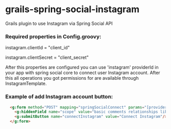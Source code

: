 grails-spring-social-instagram
==============================

Grails plugin to use Instagram via Spring Social API

### Required properties in Config.groovy:
instagram.clientId = "client_id"

instagram.clientSecret = "client_secret"

After this properties are configured you can use 'instagram' providerId in your app with spring social core to connect user Instagram account. After this all operations you got permissions for are available through InstagramTemplate.

### Example of add Instagram account button:
```html
  <g:form method="POST" mapping="springSocialConnect" params="[providerId: 'instagram']">
    <g:hiddenField name="scope" value="basic comments relationships likes""/>
    <g:submitButton name="connectInstagram" value="Connect Instagram"/>
  </g:form>
```

